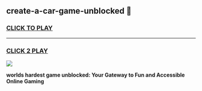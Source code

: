 
## create-a-car-game-unblocked 👋
<h3>
<a href="https://premium.freeplayer.one?title=create-a-car-game-unblocked&ref=14F">CLICK TO PLAY</a></h3>
<hr>

<h3>
<a href="https://premium.freeplayer.one?title=create-a-car-game-unblocked&ref=14F">CLICK 2 PLAY</a>
  
</h3>

<a href="https://premium.freeplayer.one?title=create-a-car-game-unblocked&ref=12F/"><img src="https://clearcache.store/games.png"></a>


**worlds hardest game unblocked: Your Gateway to Fun and Accessible Online Gaming**
